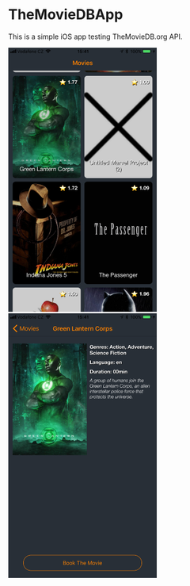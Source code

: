 # TheMovieDBApp

This is a simple iOS app testing TheMovieDB.org API.

<img src="/img/scr1.PNG" width="300" /> <img src="/img/scr2.PNG" width="300" />
